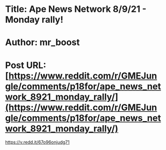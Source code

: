 # Title: Ape News Network 8/9/21 - Monday rally!
# Author: mr_boost
# Post URL: [https://www.reddit.com/r/GMEJungle/comments/p18for/ape_news_network_8921_monday_rally/](https://www.reddit.com/r/GMEJungle/comments/p18for/ape_news_network_8921_monday_rally/)


https://v.redd.it/67o96onjudg71